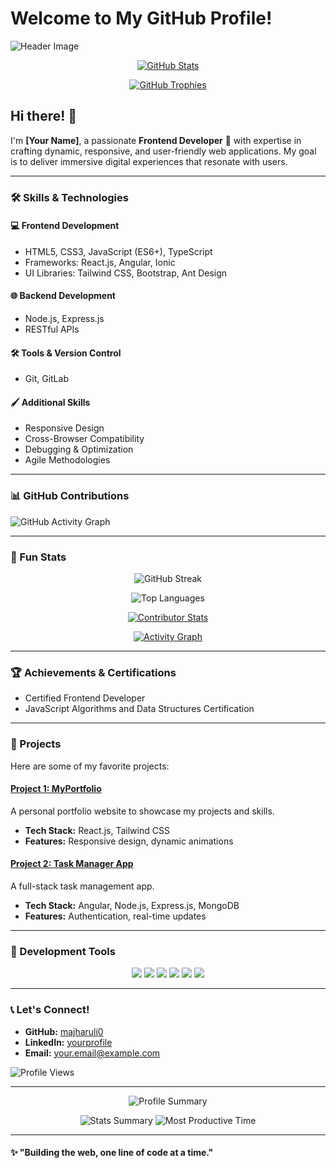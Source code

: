 # Welcome to My GitHub Profile! 

![Header Image](https://via.placeholder.com/1200x400?text=Welcome+to+My+GitHub+Profile!)

<p align="center">
  <a href="https://github.com/majharuli0">
    <img src="https://github-readme-stats.vercel.app/api?username=majharuli0&show_icons=true&theme=radical" alt="GitHub Stats" />
  </a>
</p>

<p align="center">
  <a href="https://github.com/majharuli0">
    <img src="https://github-profile-trophy.vercel.app/?username=majharuli0&theme=radical&margin-w=15&margin-h=15" alt="GitHub Trophies" />
  </a>
</p>

## Hi there! 👋
I'm **[Your Name]**, a passionate **Frontend Developer** 🚀 with expertise in crafting dynamic, responsive, and user-friendly web applications. My goal is to deliver immersive digital experiences that resonate with users.

---

### 🛠️ Skills & Technologies

#### 💻 Frontend Development
- HTML5, CSS3, JavaScript (ES6+), TypeScript
- Frameworks: React.js, Angular, Ionic
- UI Libraries: Tailwind CSS, Bootstrap, Ant Design

#### 🌐 Backend Development
- Node.js, Express.js
- RESTful APIs

#### 🛠️ Tools & Version Control
- Git, GitLab

#### 🖌️ Additional Skills
- Responsive Design
- Cross-Browser Compatibility
- Debugging & Optimization
- Agile Methodologies

---

### 📊 GitHub Contributions

![GitHub Activity Graph](https://activity-graph.herokuapp.com/graph?username=majharuli0&theme=react-dark)

---

### 🌟 Fun Stats

<p align="center">
  <img src="https://github-readme-streak-stats.herokuapp.com/?user=majharuli0&theme=radical" alt="GitHub Streak" />
</p>

<p align="center">
  <img src="https://github-readme-stats.vercel.app/api/top-langs/?username=majharuli0&layout=compact&theme=radical" alt="Top Languages" />
</p>

<p align="center">
  <a href="https://github.com/majharuli0">
    <img src="https://github-contributor-stats.vercel.app/api?username=majharuli0&limit=5&theme=radical" alt="Contributor Stats" />
  </a>
</p>

<p align="center">
  <a href="https://github.com/majharuli0">
    <img src="https://github-readme-activity-graph.cyclic.app/graph?username=majharuli0&theme=tokyo-night" alt="Activity Graph" />
  </a>
</p>

---

### 🏆 Achievements & Certifications
- Certified Frontend Developer
- JavaScript Algorithms and Data Structures Certification

---

### 📂 Projects
Here are some of my favorite projects:

#### [Project 1: MyPortfolio](https://github.com/majharuli0/myportfolio)
A personal portfolio website to showcase my projects and skills.
- **Tech Stack:** React.js, Tailwind CSS
- **Features:** Responsive design, dynamic animations

#### [Project 2: Task Manager App](https://github.com/majharuli0/task-manager)
A full-stack task management app.
- **Tech Stack:** Angular, Node.js, Express.js, MongoDB
- **Features:** Authentication, real-time updates

---

### 🧰 Development Tools
<p align="center">
  <img src="https://img.shields.io/badge/Code-HTML5-%23E34F26?style=for-the-badge&logo=html5&logoColor=white" />
  <img src="https://img.shields.io/badge/Code-CSS3-%231572B6?style=for-the-badge&logo=css3&logoColor=white" />
  <img src="https://img.shields.io/badge/Code-JavaScript-%23F7DF1E?style=for-the-badge&logo=javascript&logoColor=black" />
  <img src="https://img.shields.io/badge/Framework-React-%2361DAFB?style=for-the-badge&logo=react&logoColor=black" />
  <img src="https://img.shields.io/badge/Framework-Angular-%23DD0031?style=for-the-badge&logo=angular&logoColor=white" />
  <img src="https://img.shields.io/badge/Tools-Git-%23F05032?style=for-the-badge&logo=git&logoColor=white" />
</p>

---

### 📞 Let's Connect!
- **GitHub:** [majharuli0](https://github.com/majharuli0)
- **LinkedIn:** [yourprofile](https://linkedin.com/in/yourprofile)
- **Email:** [your.email@example.com](mailto:your.email@example.com)

![Profile Views](https://komarev.com/ghpvc/?username=majharuli0&style=flat-square&color=blue)

---

<p align="center">
  <img src="https://github-profile-summary-cards.vercel.app/api/cards/profile-details?username=majharuli0&theme=radical" alt="Profile Summary" />
</p>

<p align="center">
  <img src="https://github-profile-summary-cards.vercel.app/api/cards/stats?username=majharuli0&theme=radical" alt="Stats Summary" />
  <img src="https://github-profile-summary-cards.vercel.app/api/cards/productive-time?username=majharuli0&theme=radical&utcOffset=8" alt="Most Productive Time" />
</p>

---

#### ✨ "Building the web, one line of code at a time."

